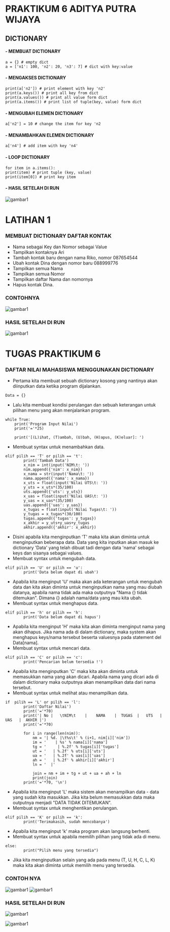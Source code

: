 # PRAKTIKUM 6 ADITYA PUTRA WIJAYA

## DICTIONARY
#### - MEMBUAT DICTIONARY
```
a = {} # empty dict
a = ['n1': 100, 'n2': 20, 'n3': 7] # dict with key:value
```
#### - MENGAKSES DICTIONARY
```
print(a['n2']) # print element with key 'n2'
print(a.keys()) # print all key from dict
print(a.values()) # print all value form dict
print(a.items()) # print list of tuple(key, value) form dict
```
#### - MENGUBAH ELEMEN DICTIONARY
```
a['n2'] = 10 # change the item for key 'n2
```
#### - MENAMBAHKAN ELEMEN DICTIONARY
```
a['n4'] # add item with key 'n4'
```
#### - LOOP DICTIONARY
```
for item in a.items():
print(item) # print tuple (key, value)
print(item[0]) # print key item
```
#### - HASIL SETELAH DI RUN

![gambar1](gambar/gam11.png)


# LATIHAN 1
### MEMBUAT DICTIONARY DAFTAR KONTAK
- Nama sebagai Key dan Nomor sebagai Value
- Tampilkan kontaknya Ari
- Tambah kontak baru dengan nama Riko, nomor 087654544
- Ubah kontak Dina dengan nomor baru 088999776
- Tampilkan semua Nama
- Tampilkan semua Nomor
- Tampilkan daftar Nama dan nomornya
- Hapus kontak Dina.

### CONTOHNYA
![gambar1](gambar/gam2.jpeg)

### HASIL SETELAH DI RUN
![gambar1](gambar/gam1.png)


# TUGAS PRAKTIKUM 6
### DAFTAR NILAI MAHASISWA MENGGUNAKAN DICTIONARY
- Pertama kita membuat sebuah dictionary kosong yang nantinya akan diinputkan data ketika program dijalankan.
```
Data = {}
```
- Lalu kita membuat kondisi perulangan dan sebuah keterangan untuk pilihan menu yang akan menjalankan program.
```
while True:
    print('Program Input Nilai')
    print('='*25)

    print('[(L)ihat, (T)ambah, (U)bah, (H)apus, (K)eluar]: ')
```
- Membuat syntax untuk menambahkan data.
```
elif pilih == 'T' or pilih == 't':
        print('Tambah Data')
        x_nim = int(input('NIM\t: '))
        nim.append({'nim': x_nim})
        x_nama = str(input('Nama\t: '))
        nama.append({'nama': x_nama})
        x_uts = float(input('Nilai UTS\t: '))
        y_uts = x_uts*(35/100)
        uts.append({'uts': y_uts})
        x_uas = float(input('Nilai UAS\t: '))
        y_uas = x_uas*(35/100)
        uas.append({'uas': y_uas})
        x_tugas = float(input('Nilai Tugas\t: '))
        y_tugas = x_tugas*(30/100)
        tugas.append({'tugas': y_tugas})
        x_akhir = y_uts+y_uas+y_tugas
        akhir.append({'akhir': x_akhir})
 ```
- Disini apabila kita menginputkan 'T' maka kita akan diminta untuk menginputkan beberapa data. Data yang kita inputkan akan masuk ke dictionary 'Data' yang telah dibuat tadi dengan data 'nama' sebagai keys dan sisanya sebagai values.
- Membuat syntax untuk mengubah data.
```
elif pilih == 'U' or pilih == 'u':
        print('Data belum dapat di ubah')
```
- Apabila kita menginput 'U' maka akan ada keterangan untuk mengubah data dan kita akan diminta untuk menginputkan nama yang mau diubah datanya, apabila nama tidak ada maka outputnya "Nama {} tidak ditemukan". Dimana {} adalah nama/data yang mau kita ubah.
- Membuat syntax untuk menghapus data.
```
elif pilih == 'h' or pilih == 'h':
        print('Data belum dapat di hapus')
```
- Apabila kita menginput 'H' maka kita akan diminta menginput nama yang akan dihapus. Jika nama ada di dalam dictionary, maka system akan menghapus keys/nama tersebut beserta valuesnya pada statement del Data[nama].
- Membuat syntax untuk mencari data.
```
elif pilih == 'C' or pilih == 'c':
        print('Pencarian belum tersedia !')
```
- Apabila kita menginputkan 'C' maka kita akan diminta untuk memasukkan nama yang akan dicari. Apabila nama yang dicari ada di dalam dictionary maka outputnya akan menampilkan data dari nama tersebut.
- Membuat syntax untuk melihat atau menampilkan data.
```
if  pilih == 'L' or pilih == 'l':
        print('Daftar Nilai')
        print('='*70)
        print('| No |   \tNIM\t    |    NAMA    |  TUGAS  |   UTS   |   UAS   |  AKHIR |')
        print('='*70)

        for i in range(len(nim)):
            nm = '| %d. |\t%s\t' % (i+1, nim[i]['nim'])
            im = '    | %s' % nama[i]['nama']
            tg = '     | %.2f' % tugas[i]['tugas']
            ut = '   | %.2f' % uts[i]['uts']
            ua = '   | %.2f' % uas[i]['uas']
            ah = '   | %.2f' % akhir[i]['akhir']
            ln = '  |'

            join = nm + im + tg + ut + ua + ah + ln
            print(join)
        print('='*70, '\n')
```
- Apabila kita menginput 'L' maka sistem akan menampilkan data - data yang sudah kita masukkan. Jika kita belum memasukkan data maka outputnya menjadi "DATA TIDAK DITEMUKAN".
- Membuat syntax untuk menghentikan perulangan.
```
elif pilih == 'K' or pilih == 'k':
        print('Terimakasih, sudah mencobanya')
```
- Apabila kita menginput 'k' maka program akan langsung berhenti.
- Membuat syntax untuk apabila memilih pilihan yang tidak ada di menu.
```
else:
        print("Pilih menu yang tersedia")
```
- Jika kita menginputkan selain yang ada pada menu (T, U, H, C, L, K) maka kita akan diminta untuk memilih menu yang tersedia.

### CONTOH NYA
![gambar1](gambar/gam5.png)
![gambar1](gambar/gam6.png)

### HASIL SETELAH DI RUN
![gambar1](gambar/gam.png)

![gambar1](gambar/IMG-20221129-WA0002.jpg)



